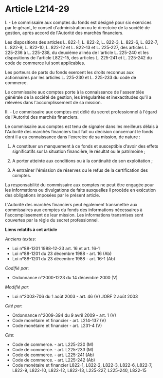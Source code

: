 # Article L214-29

I. - Le commissaire aux comptes du fonds est désigné pour six exercices par le gérant, le conseil d'administration ou le
directoire de la société de gestion, après accord de l'Autorité des marchés financiers.

Les dispositions des articles L. 822-1, L. 822-2, L. 822-3, L. 822-6, L. 822-7, L. 822-9, L. 822-10, L. 822-12 et L. 822-13
et L. 225-227, des articles L. 225-236 à L. 225-238, du deuxième alinéa de l'article L. 225-240 et les dispositions de
l'article L822-15, des articles L. 225-241 et L. 225-242 du code de commerce lui sont applicables.

Les porteurs de parts du fonds exercent les droits reconnus aux actionnaires par les articles L. 225-230 et L. 225-233 du
code de commerce.

Le commissaire aux comptes porte à la connaissance de l'assemblée générale de la société de gestion, les irrégularités et
inexactitudes qu'il a relevées dans l'accomplissement de sa mission.

II. - Le commissaire aux comptes est délié du secret professionnel à l'égard de l'Autorité des marchés financiers.

Le commissaire aux comptes est tenu de signaler dans les meilleurs délais à l'Autorité des marchés financiers tout fait ou
décision concernant le fonds dont il a eu connaissance dans l'exercice de sa mission, de nature :

1. A constituer un manquement à ce fonds et susceptible d'avoir des effets significatifs sur la situation financière, le
résultat ou le patrimoine ;

2. A porter atteinte aux conditions ou à la continuité de son exploitation ;

3. A entraîner l'émission de réserves ou le refus de la certification des comptes.

La responsabilité du commissaire aux comptes ne peut être engagée pour les informations ou divulgations de faits auxquelles
il procède en exécution des obligations imposées par le présent article.

L'Autorité des marchés financiers peut également transmettre aux commissaires aux comptes du fonds des informations
nécessaires à l'accomplissement de leur mission. Les informations transmises sont couvertes par la règle du secret
professionnel.

**Liens relatifs à cet article**

_Anciens textes_:

  - Loi n°88-1201 1988-12-23 art. 16 et art. 16-1
  - Loi n°88-1201 du 23 décembre 1988 - art. 16 (Ab)
  - Loi n°88-1201 du 23 décembre 1988 - art. 16-1 (Ab)

_Codifié par_:

  - Ordonnance n°2000-1223 du 14 décembre 2000 (V)

_Modifié par_:

  - Loi n°2003-706 du 1 août 2003 - art. 46 (V) JORF 2 août 2003

_Cité par_:

  - Ordonnance n°2009-394 du 9 avril 2009 - art. 1 (V)
  - Code monétaire et financier - art. L214-137 (V)
  - Code monétaire et financier - art. L231-4 (V)

_Cite_:

  - Code de commerce. - art. L225-230 (M)
  - Code de commerce. - art. L225-233 (M)
  - Code de commerce. - art. L225-241 (Ab)
  - Code de commerce. - art. L225-242 (Ab)
  - Code monétaire et financier L822-1, L822-2, L822-3, L822-6, L822-7, L822-9, L822-10, L822-12, L822-13, L225-227, L225-240, L822-15
